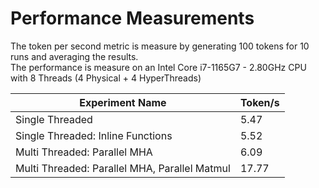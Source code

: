 # Performance Measurements

The token per second metric is measure by generating 100 tokens for 10 runs and averaging the results.  
The performance is measure on an Intel Core i7-1165G7 - 2.80GHz CPU with 8 Threads (4 Physical + 4 HyperThreads)  

| Experiment Name | Token/s |
|-----------------|---------|
| Single Threaded    |   5.47      |
| Single Threaded: Inline Functions    |   5.52      |
| Multi Threaded: Parallel MHA    |   6.09      |
| Multi Threaded: Parallel MHA, Parallel Matmul    |   17.77      |